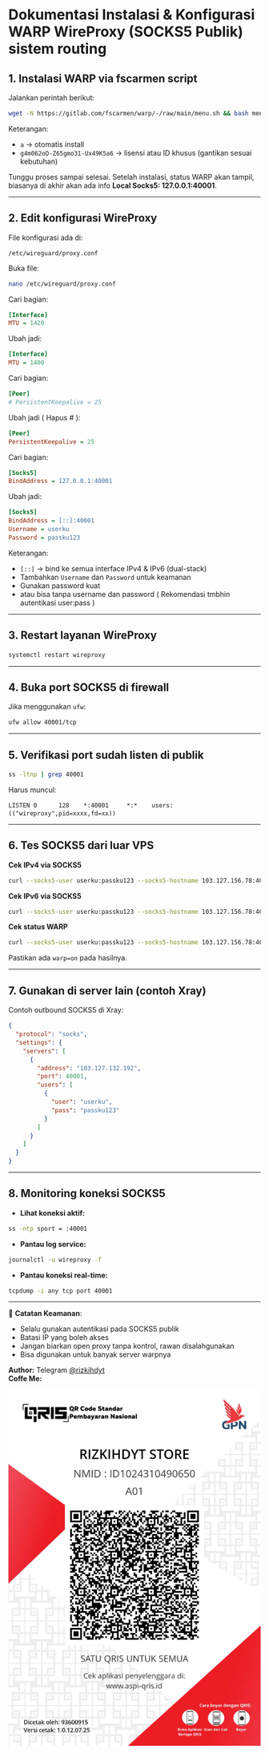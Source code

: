# Dokumentasi Instalasi & Konfigurasi WARP WireProxy (SOCKS5 Publik) sistem routing

## 1. Instalasi WARP via fscarmen script
Jalankan perintah berikut:
```bash
wget -N https://gitlab.com/fscarmen/warp/-/raw/main/menu.sh && bash menu.sh a g4m062oD-Z65gmo31-Ux49K5a6
```
Keterangan:
- `a` → otomatis install
- `g4m062oD-Z65gmo31-Ux49K5a6` → lisensi atau ID khusus (gantikan sesuai kebutuhan)

Tunggu proses sampai selesai. Setelah instalasi, status WARP akan tampil, biasanya di akhir akan ada info **Local Socks5: 127.0.0.1:40001**.

---

## 2. Edit konfigurasi WireProxy
File konfigurasi ada di:
```
/etc/wireguard/proxy.conf
```
Buka file:
```bash
nano /etc/wireguard/proxy.conf
```
Cari bagian:
```ini
[Interface]
MTU = 1420
```
Ubah jadi:
```ini
[Interface]
MTU = 1400
```
Cari bagian:
```ini
[Peer]
# PersistentKeepalive = 25
```
Ubah jadi ( Hapus # ):
```ini
[Peer]
PersistentKeepalive = 25
```
Cari bagian:
```ini
[Socks5]
BindAddress = 127.0.0.1:40001
```
Ubah jadi:
```ini
[Socks5]
BindAddress = [::]:40001
Username = userku
Password = passku123
```
Keterangan:
- `[::]` → bind ke semua interface IPv4 & IPv6 (dual-stack)
- Tambahkan `Username` dan `Password` untuk keamanan
- Gunakan password kuat
- atau bisa tanpa username dan password ( Rekomendasi tmbhin autentikasi user:pass )

---

## 3. Restart layanan WireProxy
```bash
systemctl restart wireproxy
```

---

## 4. Buka port SOCKS5 di firewall
Jika menggunakan `ufw`:
```bash
ufw allow 40001/tcp
```

---

## 5. Verifikasi port sudah listen di publik
```bash
ss -ltnp | grep 40001
```
Harus muncul:
```
LISTEN 0      128    *:40001     *:*    users:(("wireproxy",pid=xxxx,fd=xx))
```

---

## 6. Tes SOCKS5 dari luar VPS
**Cek IPv4 via SOCKS5**
```bash
curl --socks5-user userku:passku123 --socks5-hostname 103.127.156.78:40001 -4 https://api.ipify.org?format=json
```
**Cek IPv6 via SOCKS5**
```bash
curl --socks5-user userku:passku123 --socks5-hostname 103.127.156.78:40001 -6 https://api64.ipify.org?format=json
```
**Cek status WARP**
```bash
curl --socks5-user userku:passku123 --socks5-hostname 103.127.156.78:40001 https://www.cloudflare.com/cdn-cgi/trace
```
Pastikan ada `warp=on` pada hasilnya.

---

## 7. Gunakan di server lain (contoh Xray)
Contoh outbound SOCKS5 di Xray:
```json
{
  "protocol": "socks",
  "settings": {
    "servers": [
      {
        "address": "103.127.132.192",
        "port": 40001,
        "users": [
          {
            "user": "userku",
            "pass": "passku123"
          }
        ]
      }
    ]
  }
}
```

---

## 8. Monitoring koneksi SOCKS5
- **Lihat koneksi aktif:**
```bash
ss -ntp sport = :40001
```
- **Pantau log service:**
```bash
journalctl -u wireproxy -f
```
- **Pantau koneksi real-time:**
```bash
tcpdump -i any tcp port 40001
```

---

📌 **Catatan Keamanan**:
- Selalu gunakan autentikasi pada SOCKS5 publik
- Batasi IP yang boleh akses
- Jangan biarkan open proxy tanpa kontrol, rawan disalahgunakan
- Bisa digunakan untuk banyak server warpnya

**Author:** Telegram [@rizkihdyt](https://t.me/rizkihdyt)  
**Coffe Me:**

![QRIS Donasi](https://raw.githubusercontent.com/tuyulbot/Warp-warp-/main/qr_ID1024310490650_12.07.25_175233524_1752335246873.jpeg)

